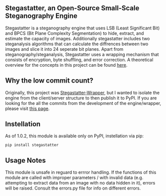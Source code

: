 ## Stegastatter, an Open-Source Small-Scale Steganography Engine
Stegastatter is a steganography engine that uses LSB (Least Significant Bit) and BPCS (Bit Plane Complexity Segmentation) to hide, extract, and estimate the capacity of images. Additionally stegastatter includes two steganalysis algorithms that can calculate the diffrences between two images and slice it into 24 seperate bit planes.
Apart from steganography/steganalysis, Stegastatter uses a wrapping mechanism that consists of encryption, byte shuffling, and error correction.
A theoretical overview for the concepts in this project can be found [here](https://github.com/Jebbex1/Stegastatter/blob/main/Stegastatter%20Theoretical%20Overview.docx).

## Why the low commit count?
Originally, this project was [Stegastatter-Wrapper](https://github.com/Jebbex1/Stegastatter-Wrapper), but I wanted to isolate the engine from the client/server structure to then publish it to PyPI.
If you are looking for the all the commits from the development of the engine/wrapper, please visit [this page](https://github.com/Jebbex1/Stegastatter-Wrapper/commits/main/).

## Instellation
As of 1.0.2, this module is available only on PyPI, instellation via pip:
```
pip install stegastatter
```

## Usage Notes
This module is unsafe in reguard to errror handling. If the functions of this module are called with improper parameters / with invalid data (e.g. attempting to extract data from an image with no data hidden in it), errors will be raised.
Consult the errors.py file for info on different errors.
